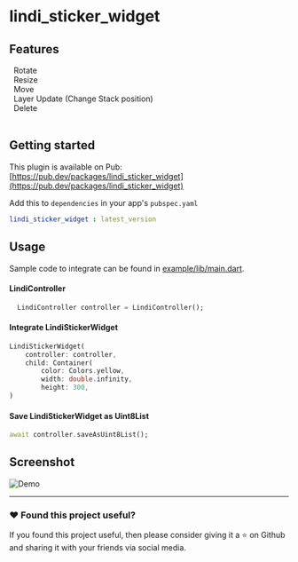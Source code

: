 # lindi_sticker_widget

## Features

&nbsp; Rotate </br>
&nbsp; Resize</br>
&nbsp; Move</br>
&nbsp; Layer Update (Change Stack position)</br>
&nbsp; Delete
<br>
<br>

## Getting started

This plugin is available on Pub: [https://pub.dev/packages/lindi_sticker_widget](https://pub.dev/packages/lindi_sticker_widget)

Add this to `dependencies` in your app's `pubspec.yaml`

```yaml
lindi_sticker_widget : latest_version
```

## Usage

Sample code to integrate can be found in [example/lib/main.dart](example/lib/main.dart).

#### LindiController

```dart
  LindiController controller = LindiController();
```

#### Integrate LindiStickerWidget

```dart
LindiStickerWidget(
    controller: controller,
    child: Container(
        color: Colors.yellow,
        width: double.infinity,
        height: 300,
)
```

#### Save LindiStickerWidget as Uint8List

```dart
await controller.saveAsUint8List();
```

## Screenshot

![Demo](https://github.com//majlindavdylaj/lindi_sticker_widget/tree/master/example/assets/Screenshot_1694168087.png)

***

### :heart:  Found this project useful?

If you found this project useful, then please consider giving it a :star:  on Github and sharing it with your friends via social media.
